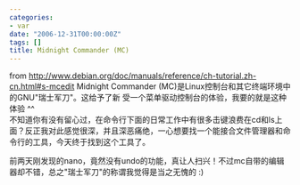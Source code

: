 ```yaml
---
categories:
- var
date: "2006-12-31T00:00:00Z"
tags: []
title: Midnight Commander (MC)
---
```


from <a href="http://www.debian.org/doc/manuals/reference/ch-tutorial.zh-cn.html#s-mcedit">http://www.debian.org/doc/manuals/reference/ch-tutorial.zh-cn.html#s-mcedit</a>
 Midnight Commander (MC)是Linux控制台和其它终端环境中的GNU"瑞士军刀"。这给予了新 受一个菜单驱动控制台的体验，我要的就是这种体验 ^^<br clear="all">
不知道你有没有留心过，在命令行下面的日常工作中有很多击键浪费在cd和ls上面？反正我对此感觉很深，并且深恶痛绝，一心想要找一个能接合文件管理器和命令行的工具，今天终于找到这个工具了。

前两天刚发现的nano，竟然没有undo的功能，真让人扫兴！不过mc自带的编辑器却不错，总之"瑞士军刀"的称谓我觉得是当之无愧的 :) 
